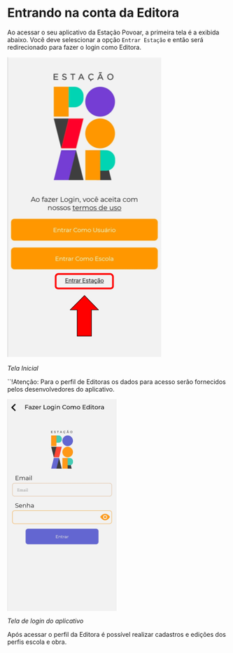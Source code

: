 
# Entrando na conta da Editora

Ao acessar o seu aplicativo da Estação Povoar, a primeira tela é a exibida abaixo. Você deve selescionar a opção ``Entrar Estação`` e então será redirecionado para fazer o login como Editora.

![Acesso](./imagens/editora1.png "Tela Principal do aplicativo")

*Tela Inicial* 

  ``!Atenção: Para o perfil de Editoras os dados para acesso serão fornecidos pelos desenvolvedores do aplicativo.

[<img src="./imagens/editora2.jpg" align="middle" width="250" />](./imagens/editora2.jpg "Acessar como Editora")

*Tela de login do aplicativo*




Após acessar o perfil da Editora é possível realizar cadastros e edições dos perfis escola e obra.



